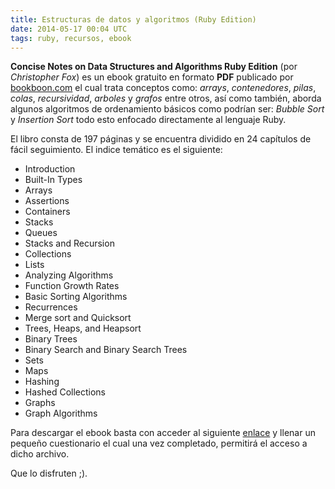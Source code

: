 ```yaml
---
title: Estructuras de datos y algoritmos (Ruby Edition)
date: 2014-05-17 00:04 UTC
tags: ruby, recursos, ebook
---
```


**Concise Notes on Data Structures and Algorithms Ruby Edition** (por *Christopher Fox*) es un ebook gratuito en formato **PDF** publicado por [bookboon.com](http://bookboon.com/es) el cual trata conceptos como: *arrays*, *contenedores*, *pilas*, *colas*, *recursividad*, *arboles* y *grafos* entre otros, así como también, aborda algunos algoritmos de ordenamiento básicos como podrían ser: *Bubble Sort* y *Insertion Sort* todo esto enfocado directamente al lenguaje Ruby.

El libro consta de 197 páginas y se encuentra dividido en 24 capítulos de fácil seguimiento. El indice temático es el siguiente:

* Introduction
* Built-In Types
* Arrays
* Assertions
* Containers
* Stacks
* Queues
* Stacks and Recursion
* Collections
* Lists
* Analyzing Algorithms
* Function Growth Rates
* Basic Sorting Algorithms
* Recurrences
* Merge sort and Quicksort
* Trees, Heaps, and Heapsort
* Binary Trees
* Binary Search and Binary Search Trees
* Sets
* Maps
* Hashing
* Hashed Collections
* Graphs
* Graph Algorithms

Para descargar el ebook basta con acceder al siguiente [enlace](http://bookboon.com/es/concise-notes-on-data-structures-and-algorithms-ebook) y llenar un pequeño cuestionario el cual una vez completado, permitirá el acceso a dicho archivo.

Que lo disfruten ;).
